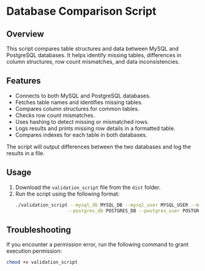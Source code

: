# Database Comparison Script

## Overview
This script compares table structures and data between MySQL and PostgreSQL databases. It helps identify missing tables, differences in column structures, row count mismatches, and data inconsistencies.

## Features
- Connects to both MySQL and PostgreSQL databases.
- Fetches table names and identifies missing tables.
- Compares column structures for common tables.
- Checks row count mismatches.
- Uses hashing to detect missing or mismatched rows.
- Logs results and prints missing row details in a formatted table.
- Compares indexes for each table in both databases.

The script will output differences between the two databases and log the results in a file.

## Usage
1. Download the `validation_script` file from the `dist` folder.
2. Run the script using the following format:
   ```sh
   ./validation_script --mysql_db MYSQL_DB --mysql_user MYSQL_USER --mysql_pass MYSQL_PASS \
                      --postgres_db POSTGRES_DB --postgres_user POSTGRES_USER --postgres_pass POSTGRES_PASS
   ```

## Troubleshooting
If you encounter a permission error, run the following command to grant execution permission:
   ```sh
   chmod +x validation_script
   ```

